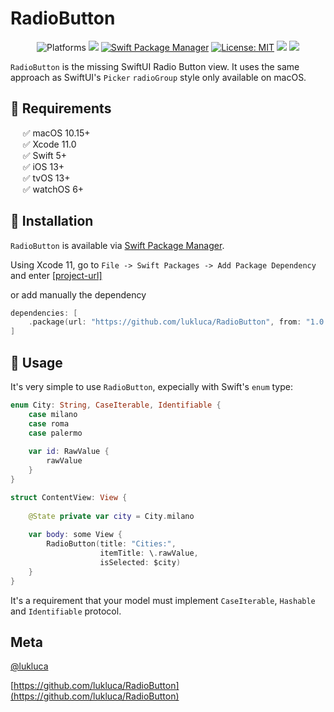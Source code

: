 # RadioButton

<p align="center">
    <img src="https://img.shields.io/badge/platform-iOS | macOS-blue.svg?style=flat" alt="Platforms" />
    <img src="https://img.shields.io/badge/Swift-5-orange.svg" />
    <a href="https://swift.org/package-manager"><img src="https://img.shields.io/badge/SPM-Compatible-brightgreen.svg?style=flat" alt="Swift Package Manager" /></a>
    <a href=[license-url]><img src="http://img.shields.io/badge/license-MIT-blue.svg?style=flat" alt="License: MIT" /></a>
    <a href=[user-url]=><img src="https://img.shields.io/badge/contact-@lukluca-blue.svg?style=flat"/></a>
    <a href="https://makeapullrequest.com"><img src="https://img.shields.io/badge/PRs-welcome-brightgreen.svg?style=flat-square" /></a>
</p>

`RadioButton` is the missing SwiftUI Radio Button view. It uses the same approach as SwiftUI's `Picker` `radioGroup` style only available on macOS.

## 🔷 Requirements

&nbsp;&nbsp;&nbsp;&nbsp;&nbsp;✅ macOS 10.15+  
&nbsp;&nbsp;&nbsp;&nbsp;&nbsp;✅ Xcode 11.0  
&nbsp;&nbsp;&nbsp;&nbsp;&nbsp;✅ Swift 5+  
&nbsp;&nbsp;&nbsp;&nbsp;&nbsp;✅ iOS 13+  
&nbsp;&nbsp;&nbsp;&nbsp;&nbsp;✅ tvOS 13+  
&nbsp;&nbsp;&nbsp;&nbsp;&nbsp;✅ watchOS 6+

## 🔷 Installation

`RadioButton` is available via [Swift Package Manager](https://swift.org/package-manager).

Using Xcode 11, go to `File -> Swift Packages -> Add Package Dependency` and enter [[project-url]]([project-url]) 

or add manually the dependency

```swift
dependencies: [
    .package(url: "https://github.com/lukluca/RadioButton", from: "1.0.0")
]
```

## 🔷 Usage

It's very simple to use `RadioButton`, expecially with Swift's  `enum` type:

```Swift
enum City: String, CaseIterable, Identifiable {
    case milano
    case roma
    case palermo
    
    var id: RawValue {
        rawValue
    }
} 

struct ContentView: View {
    
    @State private var city = City.milano
    
    var body: some View {
        RadioButton(title: "Cities:",
                    itemTitle: \.rawValue,
                    isSelected: $city)
    }
}
```

It's a requirement that your model must implement `CaseIterable`, `Hashable` and `Identifiable` protocol.

## Meta

[@lukluca]([user-url])

[https://github.com/lukluca/RadioButton](https://github.com/lukluca/RadioButton)

[license-url]: LICENSE.txt
[user-url]: https://github.com/lukluca
